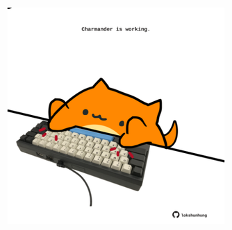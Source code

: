 <!-- built at 08/08/2022, 01:28:48 UTC -->
<p align="center">
  <img width="500" height="500" src="./ReadmeImage.svg">
</p>
